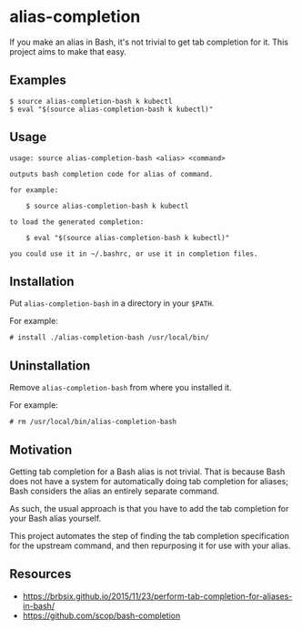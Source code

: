 alias-completion
================

If you make an alias in Bash, it's not trivial to get tab completion for it.
This project aims to make that easy.

Examples
--------

    $ source alias-completion-bash k kubectl
    $ eval "$(source alias-completion-bash k kubectl)"

Usage
-----

    usage: source alias-completion-bash <alias> <command>
    
    outputs bash completion code for alias of command.
    
    for example:
    
        $ source alias-completion-bash k kubectl
    
    to load the generated completion:
    
        $ eval "$(source alias-completion-bash k kubectl)"
    
    you could use it in ~/.bashrc, or use it in completion files.

Installation
------------

Put `alias-completion-bash` in a directory in your `$PATH`.

For example:

    # install ./alias-completion-bash /usr/local/bin/

Uninstallation
--------------

Remove `alias-completion-bash` from where you installed it.

For example:

    # rm /usr/local/bin/alias-completion-bash

Motivation
----------

Getting tab completion for a Bash alias is not trivial. That is because Bash
does not have a system for automatically doing tab completion for aliases;
Bash considers the alias an entirely separate command.

As such, the usual approach is that you have to add the tab completion for
your Bash alias yourself.

This project automates the step of finding the tab completion specification
for the upstream command, and then repurposing it for use with your alias.

Resources
---------

- https://brbsix.github.io/2015/11/23/perform-tab-completion-for-aliases-in-bash/
- https://github.com/scop/bash-completion
